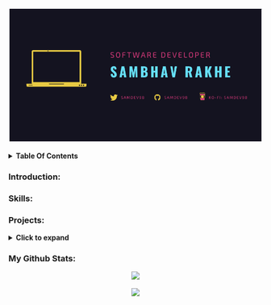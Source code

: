 <p align="center">
    <a href="" alt="Git Banner">
        <img src="res/images/git_banner_v1.png"/>
    </a>
</p>

<details>
  <summary><strong>Table Of Contents</strong></summary>

* [Introduction](#introduction)
* [Skills](#skills)
* [Projects](#projects)
* [Stats](#my-github-stats)

</details>

### Introduction:

### Skills:

### Projects:

<details>
  <summary><strong>Click to expand</strong></summary>
  
  [![Password Manager](https://github-readme-stats.vercel.app/api/pin/?username=samdev98&repo=password-manager-py&show_icons=true&theme=radical)](https://github.com/samdev98/password-manager-py)
</details>

### My Github Stats:

<p align="center">
    <a href="" alt="Github Stats">
        <img src="https://github-readme-stats.vercel.app/api?username=samdev98&count_private=true&show_icons=true&theme=radical"/>
    </a>
</p>

<p align="center">
    <a href="" alt="Weekly Stats">
        <img src="https://github-readme-stats.vercel.app/api/wakatime?username=samdev98&theme=radical"/>
    </a>
</p>

<!--START_SECTION:waka-->
<!--END_SECTION:waka-->